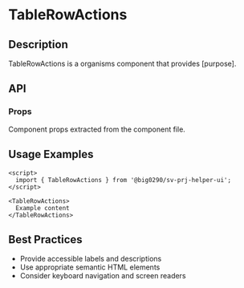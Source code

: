 # TableRowActions

## Description

TableRowActions is a organisms component that provides [purpose].

## API

### Props

Component props extracted from the component file.

## Usage Examples

```svelte
<script>
  import { TableRowActions } from '@big0290/sv-prj-helper-ui';
</script>

<TableRowActions>
  Example content
</TableRowActions>
```

## Best Practices

- Provide accessible labels and descriptions
- Use appropriate semantic HTML elements
- Consider keyboard navigation and screen readers
